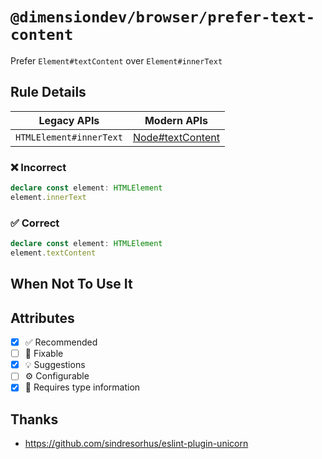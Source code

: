 <!-- begin title -->

# `@dimensiondev/browser/prefer-text-content`

Prefer `Element#textContent` over `Element#innerText`

<!-- end title -->

## Rule Details

| Legacy APIs             | Modern APIs                      |
| ----------------------- | -------------------------------- |
| `HTMLElement#innerText` | [Node#textContent][text-content] |

[text-content]: https://developer.mozilla.org/docs/Web/API/Node/textContent

### :x: Incorrect

```ts
declare const element: HTMLElement
element.innerText
```

### :white_check_mark: Correct

```ts
declare const element: HTMLElement
element.textContent
```

## When Not To Use It

## Attributes

<!-- begin attributes -->

- [x] :white_check_mark: Recommended
- [ ] :wrench: Fixable
- [x] :bulb: Suggestions
- [ ] :gear: Configurable
- [x] :thought_balloon: Requires type information

<!-- end attributes -->

## Thanks

- <https://github.com/sindresorhus/eslint-plugin-unicorn>
